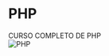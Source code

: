 # PHP 
CURSO COMPLETO DE PHP
<br/>
![PHP](https://img.shields.io/badge/PHP-777BB4?style=for-the-badge&logo=php&logoColor=white)
